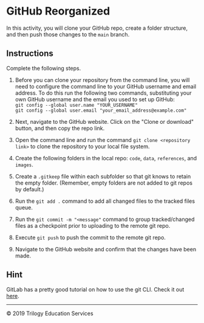 # GitHub Reorganized

In this activity, you will clone your GitHub repo, create a folder structure, and then push those changes to the `main` branch.

## Instructions

Complete the following steps.

  1. Before you can clone your repository from the command line, you will need to configure the command line to your GitHub username and email address.  To do this run the following two commands, substituting your own GitHub username and the email you used to set up GitHub:<br>
`git config --global user.name "YOUR_USERNAME"`<br>
`git config --global user.email "your_email_address@example.com"`

  1. Next, navigate to the GitHub website.  Click on the "Clone or download" button, and then copy the repo link.

  1. Open the command line and run the command `git clone <repository link>` to clone the repository to your local file system.

  1. Create the following folders in the local repo: `code`, `data`, `references`, and `images`.

  1. Create a `.gitkeep` file within each subfolder so that git knows to retain the empty folder. (Remember, empty folders are not added to git repos by default.)

  1. Run the `git add .` command to add all changed files to the tracked files queue.

  1. Run the `git commit -m "<message"` command to group tracked/changed files as a checkpoint prior to uploading to the remote git repo.

  1. Execute `git push` to push the commit to the remote git repo.

  1. Navigate to the GitHub website and confirm that the changes have been made.

## Hint

GitLab has a pretty good tutorial on how to use the git CLI. Check it out [here](https://docs.gitlab.com/ee/gitlab-basics/start-using-git.html).

---

© 2019 Trilogy Education Services
